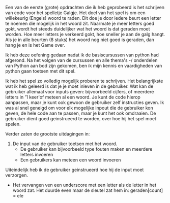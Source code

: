 Een van de eerste (grote) opdrachten die ik heb geprobeerd is het schrijven van code voor het spelletje Galgje. 
Het doel van het spel is om een willekeurig (Engels) woord te raden. 
Dit doe je door iedere beurt een letter te noemen die mogelijk in het woord zit. 
Naarmate je meer letters goed gokt, wordt het steeds duidelijker wat het woord is dat geraden moet worden. 
Hoe meer letters je verkeerd gokt, hoe sneller je aan de galg hangt. Als je in alle beurten (8 stuks)
het woord nog niet goed is geraden, dan hang je en is het Game over. 

Ik heb deze oefening gedaan nadat ik de basiscursussen van python had afgerond.
Na het volgen van de cursussen en alle thema's -/ onderdelen van Python aan bod zijn gekomen, ben ik mijn kennis en vaardigheden van python gaan toetsen met dit spel. 

Ik heb het spel zo volledig mogelijk proberen te schrijven. Het belangrijkste wat ik heb geleerd is dat je je moet inleven in de gebruiker. 
Wat kan de gebruiker allemaal voor inputs geven: bijvoorbeeld cijfers, of meerdere letters in '1 keer'of meteen al een woord. 
Je kunt de code hierop aanpassen, maar je kunt ook gewoon de gebruiker zelf instructies geven. 
Ik was al snel geneigd om voor elk mogelijke inpout die de gebruiker kon geven, de hele code aan te passen, maar je kunt het ook omdraaien. 
De gebruiker dient goed geinstrueerd te worden, over hoe hij het spel moet spelen. 

Verder zaten de grootste uitdagingen in:

1. De input van de gebruiker toetsen met het woord.
   - De gebruiker kan bijvoorbeeld type fouten maken en meerdere letters invoeren
   - Een gebruikers kan meteen een woord invoeren

 Uiteindelijk heb ik de gebruiker geinstrueerd hoe hij de input moet verzorgen. 

- Het vervangen ven een underscore met een letter als de letter in het woord zat. 
  Het duurde even maar de sleutel zat hem in: geraden[count] = ele
  


   
